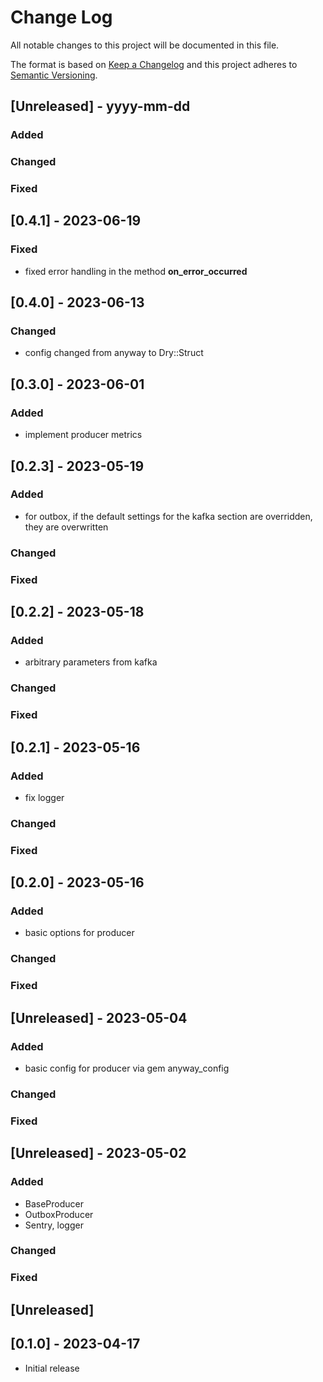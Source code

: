 # Change Log

All notable changes to this project will be documented in this file.

The format is based on [Keep a Changelog](http://keepachangelog.com/)
and this project adheres to [Semantic Versioning](http://semver.org/).

## [Unreleased] - yyyy-mm-dd

### Added

### Changed

### Fixed

## [0.4.1] - 2023-06-19

### Fixed
- fixed error handling in the method **on_error_occurred**

## [0.4.0] - 2023-06-13

### Changed
- config changed from anyway to Dry::Struct

## [0.3.0] - 2023-06-01

### Added
- implement producer metrics

## [0.2.3] - 2023-05-19

### Added
- for outbox, if the default settings for the kafka section are overridden, they are overwritten

### Changed

### Fixed

## [0.2.2] - 2023-05-18

### Added
- arbitrary parameters from kafka

### Changed

### Fixed

## [0.2.1] - 2023-05-16

### Added
- fix logger

### Changed

### Fixed

## [0.2.0] - 2023-05-16

### Added
- basic options for producer

### Changed

### Fixed

## [Unreleased] - 2023-05-04

### Added
- basic config for producer via gem anyway_config

### Changed

### Fixed

## [Unreleased] - 2023-05-02

### Added
- BaseProducer
- OutboxProducer
- Sentry, logger

### Changed

### Fixed


## [Unreleased]

## [0.1.0] - 2023-04-17

- Initial release
